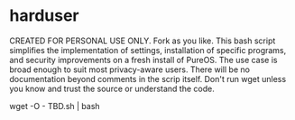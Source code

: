 # harduser

CREATED FOR PERSONAL USE ONLY. Fork as you like.
This bash script simplifies the implementation of settings, installation of specific programs, and security improvements on a fresh install of PureOS. The use case is broad enough to suit most privacy-aware users. There will be no documentation beyond comments in the scrip itself.
Don't run wget unless you know and trust the source or understand the code.

wget -O - TBD.sh | bash
